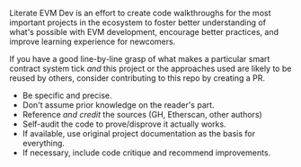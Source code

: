 Literate EVM Dev is an effort to create code walkthroughs for the most important projects in the ecosystem to foster better understanding of what's possible with EVM development, encourage better practices, and improve learning experience for newcomers.

If you have a good line-by-line grasp of what makes a particular smart contract system tick _and_ this project or the approaches used are likely to be reused by others, consider contributing to this repo by creating a PR.

- Be specific and precise.
- Don't assume prior knowledge on the reader's part.
- Reference _and credit_ the sources (GH, Etherscan, other authors)
- Self-audit the code to prove/disprove it actually works.
- If available, use original project documentation as the basis for everything.
- If necessary, include code critique and recommend improvements.